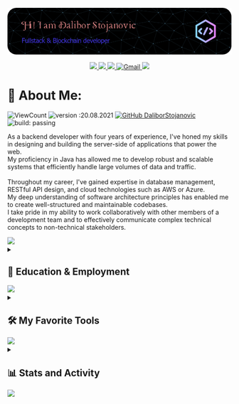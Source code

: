 [![bg][banner]][website]

<p id="socialIcons" align="center">
    <a href="https://linkedin.com/in/milblue789" alt="LinkedIn">
        <img src="https://img.shields.io/badge/-LinkedIn-blue?style=flat-square&logo=linkedin" />
    </a>
    <a href="https://hackerrank.com/milblue789" alt="HackerRank">
        <img src="https://img.shields.io/badge/-HackerRank-3a424f?style=flat-square&logo=hackerrank" />
    </a>
    <a href="https://stackoverflow.com/users/13870209/milblue789" alt="StackOverflow">
        <img src="https://img.shields.io/badge/-StackOverflow-FE7A16?style=flat-square&logo=stack-overflow&logoColor=white" />
    </a>
    <a href="mailto:milblue789@gmail.com">
        <img alt="Gmail" src="https://img.shields.io/badge/Gmail-D14836?style=flat&logo=gmail&logoColor=white" />
    </a>
    <a href="https://instagram.com/milblue789">
        <img src="https://img.shields.io/badge/-Instagram_-E4405F?style=flat&logo=Instagram&logoColor=white"/>
    </a>
</p>

# 💫 About Me:

<!-- ![](https://komarev.com/ghpvc/?username=DaliborStojanovic&color=447ff7&label=Visitor+count) -->

![ViewCount](https://views.whatilearened.today/views/github/DaliborStojanovic/views.svg)
![version :20.08.2021](https://img.shields.io/badge/version-20.08.2021-informational)
[![GitHub DaliborStojanovic](https://img.shields.io/github/followers/DaliborStojanovic?label=follow&style=social)](https://github.com/DaliborStojanovic)
![build: passing](https://img.shields.io/badge/build-passing-success)

As a backend developer with four years of experience, I've honed my skills in designing and building the server-side of applications that power the web. <br>My proficiency in Java has allowed me to develop robust and scalable systems that efficiently handle large volumes of data and traffic.<br><br>Throughout my career, I've gained expertise in database management, RESTful API design, and cloud technologies such as AWS or Azure.<br>My deep understanding of software architecture principles has enabled me to create well-structured and maintainable codebases.<br>I take pride in my ability to work collaboratively with other members of a development team and to effectively communicate complex technical concepts to non-technical stakeholders.<br>

<img src="https://user-images.githubusercontent.com/73097560/115834477-dbab4500-a447-11eb-908a-139a6edaec5c.gif">

<details> 
  <summary><h2>🎑 Education & Employment</h2></summary>

  <h3>📕 Education</h3>
  <table>
  <tr>
    <th>Course</th>
    <th>School/University</th>
    <th>Year of Passing</th>
    <th>Score</th>
  </tr>
  <tr>
    <td>B.E. in Computer Engineering</td>
    <td><a href="https://mu.ac.in/">Mumbai University</a></td>
    <td>2022</td>
    <td>8.76 CGPA (Current)</td>
  </tr>
  <tr>
    <td>Higher Secondary Certification</td>
    <td><a href="http://vvhs.edu.in/">Vasant Vihar High School & Junior College</a></td>
    <td>2018</td>
    <td>78.77%</td>
  </tr>
  <tr>
    <td>Secondary School Certification</td>
    <td><a href="https://kaveri.edu.in/khsg/">Dr Kalmadi Shamarao High School</a></td>
    <td>2016</td>
    <td>87%</td>
  </tr>
 </table>

 <h3>🏧 Employment</h3>
 <table>
  <tr>
    <th>Course</th>
    <th>School/University</th>
    <th>Year of Passing</th>
    <th>Score</th>
  </tr>
  <tr>
    <td>B.E. in Computer Engineering</td>
    <td><a href="https://mu.ac.in/">Mumbai University</a></td>
    <td>2022</td>
    <td>8.76 CGPA (Current)</td>
  </tr>
  <tr>
    <td>Higher Secondary Certification</td>
    <td><a href="http://vvhs.edu.in/">Vasant Vihar High School & Junior College</a></td>
    <td>2018</td>
    <td>78.77%</td>
  </tr>
  <tr>
    <td>Secondary School Certification</td>
    <td><a href="https://kaveri.edu.in/khsg/">Dr Kalmadi Shamarao High School</a></td>
    <td>2016</td>
    <td>87%</td>
  </tr>
 </table>

</details>

<img src="https://user-images.githubusercontent.com/73097560/115834477-dbab4500-a447-11eb-908a-139a6edaec5c.gif">

<details> 
  <summary><h2>🛠️ My Favorite Tools</h2></summary>
    
  <h3>👨‍💻 Programming and Markup Languages</h3>
  <p>
      <a href="#"><img alt="JavaScript" src="https://img.shields.io/badge/-JavaScript-000?&logo=JavaScript"></a>
      <a href="#"><img alt="TypeScript" src="https://img.shields.io/badge/-TypeScript-000?&logo=TypeScript"></a>
      <a href="#"><img alt="Java" src="https://img.shields.io/badge/Java-000?style=flat&logo=CoffeeScript"></a>
      <a href="#"><img alt="Kotlin" src="https://img.shields.io/badge/Kotlin-000?style=flat&logo=Kotlin&logoColor=white"></a>
      <a href="#"><img alt="Python" src="https://img.shields.io/badge/-Python-000?&logo=Python"></a>
      <a href="#"><img alt="C" src="https://img.shields.io/badge/-C-000?&logo=C"></a>
      <a href="#"><img alt="C++" src="https://img.shields.io/badge/-C++-000?&logo=c%2b%2b"></a>
      <a href="#"><img alt="Go" src="https://img.shields.io/badge/-Go-000?&logo=go"></a>
      <a href="#"><img alt="PHP" src="https://img.shields.io/badge/-PHP-000?&logo=php"></a>
      <a href="#"><img alt="Swift" src="https://img.shields.io/badge/-Swift-000?&logo=Swift"></a>
      <a href="#"><img alt="Dart" src="https://img.shields.io/badge/-Dart-000?&logo=Dart"></a>
      <a href="#"><img alt="Markdown" src="https://img.shields.io/badge/-Markdown-000?style=flat&logo=markdown"></a>
      <a href="#"><img alt="Assembly" src="https://img.shields.io/badge/-Assembly-000?&logo=asm-hex"></a>
      <a href="#"><img alt="Bash" src="https://img.shields.io/badge/-Bash-000?&logo=gnu-bash"></a>
  </p>
  
  <h3>🌐 Web Development</h3>
      <a href="#"><img alt="React" src="https://img.shields.io/badge/-React-000?&logo=React"></a>
      <a href="#"><img alt="Vue.js" src="https://img.shields.io/badge/-Vue-000?&logo=vue.js"></a>
      <a href="#"><img alt="Node.js" src="https://img.shields.io/badge/-Node.js-000?&logo=node.js"></a>
      <a href="#"><img alt="Express.js" src="https://img.shields.io/badge/-Express.js-000?&logo=express"></a>
      <a href="#"><img alt="Next.js" src="https://img.shields.io/badge/-Next.js-000?style=flat&logo=next.js"></a>
      <a href="#"><img alt="Nestjs" src="https://img.shields.io/badge/-NestJS-000?style=flat&logo=nestjs"></a>
      <a href="#"><img alt="HTML" src="https://img.shields.io/badge/-HTML-000?style=flat&logo=HTML5"></a>
      <a href="#"><img alt="CSS" src="https://img.shields.io/badge/-CSS-000?style=flat&logo=CSS3"></a>
      <a href="#"><img alt="SCSS" src="https://img.shields.io/badge/-SCSS-000?style=flat&logo=Sass"></a>
      <a href="#"><img alt="Wordpress" src="https://img.shields.io/badge/Wordpress-000?style=flat&logo=wordpress"></a>
  
  <h3>🛢 DataBase & Cloud Hosting </h3>
      <a href="#"><img alt="MongoDB" src="https://img.shields.io/badge/-MongoDB-000?style=flat&logo=mongodb"></a>
      <a href="#"><img alt="MySQL" src="https://img.shields.io/badge/-MYSQL-000?&logo=MySQL"></a>
      <a href="#"><img alt="Redis" src="https://img.shields.io/badge/-Redis-000?&logo=Redis"></a>
      <a href="#"><img alt="PostgreSQL" src="https://img.shields.io/badge/-PostgreSQL-000?&logo=postgresql"></a>
      <a href="#"><img alt="SQLite" src="https://img.shields.io/badge/-SQLite-000?&logo=sqlite"></a>
      <a href="#"><img alt="GrqphQL" src="https://img.shields.io/badge/-GrqphQL-000?&logo=grqphql"></a>
      <a href="#"><img alt="Prisma" src="https://img.shields.io/badge/-Prisma-000?&logo=prisma"></a>
      <a href="#"><img alt="Oracle" src="https://img.shields.io/badge/-Oracle-000?&logo=oracle"></a>
      <a href="#"><img alt="GitHub Pages" src="https://img.shields.io/badge/-GitHub%20Pages-000?&logo=github"></a>
      <a href="#"><img alt="Vercel" src="https://img.shields.io/badge/-Vercel-000?&logo=vercel"></a>
  
  <h3>🧰 Frameworks & Libraries</h3>
    <a href="#"><img alt="Bootstrap" src="https://img.shields.io/badge/-Bootstrap-000?style=flat&logo=bootstrap"></a>
    <a href="#"><img alt="Flask" src="https://img.shields.io/badge/-Flask-000?style=flat&logo=flask"></a>
    <a href="#"><img alt="Flutter" src="https://img.shields.io/badge/-Flutter-000?style=flat&logo=flutter"></a>
    <a href="#"><img alt="DJango" src="https://img.shields.io/badge/-DJango-000?style=flat&logo=django"></a>
    <a href="#"><img alt="Laravel" src="https://img.shields.io/badge/-Laravel-000?style=flat&logo=laravel"></a>
    <a href="#"><img alt="Firebase" src="https://img.shields.io/badge/-Firebase-000?style=flat&logo=firebase"></a>
    <a href="#"><img alt="Electron" src="https://img.shields.io/badge/-Electron-000?style=flat&logo=electron"></a>
    <a href="#"><img alt="JUnit" src="https://img.shields.io/badge/-JUnit-000?style=flat&logo=check-circle"></a>
    <a href="#"><img alt="Material Design" src="https://img.shields.io/badge/-Material%20Design-000?style=flat&logo=material-design"></a>
  
  <h3>👨‍🔧 IDE & Tools</h3>
  <p>
      <a href="#"><img alt="Visual Studio Code" src="https://img.shields.io/badge/-Visual%20Studio%20Code-000?style=flat&logo=visual-studio-code"></a>
      <a href="#"><img alt="Vim" src="https://img.shields.io/badge/Vim-000?style=flat&logo=vim"></a>
      <a href="#"><img alt="Jira" src="https://img.shields.io/badge/Jira-000?style=flat&logo=Jira"></a>
      <a href="#"><img alt="Sublime" src="https://img.shields.io/badge/SublimeText-000?style=flat&logo=sublime-text"></a>
      <a href="#"><img alt="Pycharm" src="https://img.shields.io/badge/Pycharm-000?style=flat&logo=pycharm"></a>
      <a href="#"><img alt="Jupyter" src="https://img.shields.io/badge/Jupyter-000?style=flat&logo=jupyter"></a>
      <a href="#"><img alt="Postman" src="https://img.shields.io/badge/Postman-000?style=flat&logo=postman"></a>
      <a href="#"><img alt="Figma" src="https://img.shields.io/badge/Figma-000?style=flat&logo=figma"></a>
  </p>
  
  <h3>🔧 Version Control</h3>
  <p>
      <a href="#"><img alt="Git" src="https://img.shields.io/badge/-Git-000?style=flat&logo=git"></a>
      <a href="#"><img alt="GitHub" src="https://img.shields.io/badge/-GitHub-000?style=flat&logo=github"></a>
  </p>
  
  <h3>🎡 Technologies</h3>
  <p>
      <a href="#"><img alt="AWS" src="https://img.shields.io/badge/-AWS-000?&logo=Amazon-AWS"></a>
      <a href="#"><img alt="Docker" src="https://img.shields.io/badge/-Docker-000?&logo=Docker"></a>
      <a href="#"><img alt="Kubernetes" src="https://img.shields.io/badge/-Kubernetes-000?&logo=Kubernetes"></a>
      <a href="#"><img alt="Linux" src="https://img.shields.io/badge/-Linux-000?&logo=Linux"></a>
      <a href="#"><img alt="Spring" src="https://img.shields.io/badge/-Spring-000?&logo=Spring"></a>
      <a href="#"><img alt="PyTorch" src="https://img.shields.io/badge/-PyTorch-000?&logo=PyTorch"></a>
      <a href="#"><img alt="TensorFlow" src="https://img.shields.io/badge/-TensorFlow-000?&logo=TensorFlow"></a>
  </p>
</details> 

<img src="https://user-images.githubusercontent.com/73097560/115834477-dbab4500-a447-11eb-908a-139a6edaec5c.gif">

<details> 
  <summary><h2>📊 Stats and Activity</h2></summary>

  <h3>🔥 Streak Stats</h3>

  <!-- GitHub Readme Streak Stats - https://github.com/DenverCoder1/github-readme-streak-stats -->
  <p>
    <a href="https://github.com/DenverCoder1/github-readme-streak-stats">
      <!-- Use https://streak-stats.demolab.com or self-host with your own Vercel app - visit https://git.io/streak-stats for instructions -->
      <img title="🔥 Get streak stats for your profile at git.io/streak-stats" alt="DenverCoder1's streak" src="https://github-readme-streak-stats-9m8ugfa77-denvercoder1.vercel.app/?user=DenverCoder1&theme=monokai-metallian&hide_border=true"/>
    </a>
    <p>🔥 Get streak stats for your profile at <a href="https://git.io/streak-stats">git.io/streak-stats</a></p>
  </p>

  <h3>💻 GitHub Profile Stats</h3>

  <!-- https://github.com/anuraghazra/github-readme-stats -->

  <a href="https://github.com/DaliborStojanovic/github-readme-stats"><img alt="DaliborStojanovic's Github Stats" src="https://DaliborStojanovic-github-readme-stats.vercel.app/api/?username=DaliborStojanovic&show_icons=true&include_all_commits=true&count_private=true&theme=react&hide_border=true&bg_color=1F222E&title_color=F85D7F&icon_color=F8D866" height="192px"/></a>
  <a href="https://github.com/DaliborStojanovic/github-readme-stats"><img alt="DaliborStojanovic's Top Languages" src="https://DaliborStojanovic-github-readme-stats.vercel.app/api/top-langs/?username=DaliborStojanovic&langs_count=8&layout=compact&theme=react&hide_border=true&bg_color=1F222E&title_color=F85D7F&icon_color=F8D866&hide=Jupyter%20Notebook,Roff" height="192px"/></a>
  <br/>

  <b>Note:</b> Top languages is only a metric of the languages my public code consists of and doesn't reflect experience or skill level.

  <h3>💻 Trophy</h3>
  <a href=#">
      <img alt="trophy" src="https://github-profile-trophy.vercel.app/?username=DaliborStojanovic&theme=dracula&no-frame=true&margin-w=15&margin-h=15">
  </a>

</details>

<img src="https://user-images.githubusercontent.com/73097560/115834477-dbab4500-a447-11eb-908a-139a6edaec5c.gif">

[banner]: https://raw.githubusercontent.com/DaliborStojanovic/DaliborStojanovic/master/asset/github-header-image.png
[website]: https://ahsankhan.me
[github]: https://github.com/ahsankhan26
[linkedin]: https://linkedin.com/in/ahsankhan26
[hackerrank]: https://hackerrank.com/ahsankhan26
[instagram]: https://instagram.com/ahsankhan26
[stackoverflow]: https://stackoverflow.com/users/13870209/ahsan-khan
